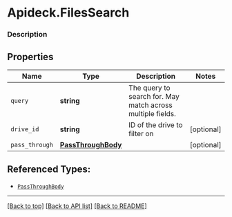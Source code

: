 # Apideck.FilesSearch

### Description

## Properties
Name | Type | Description | Notes
------------ | ------------- | ------------- | -------------
`query` | **string** | The query to search for. May match across multiple fields. | 
`drive_id` | **string** | ID of the drive to filter on | [optional] 
`pass_through` | [**PassThroughBody**](PassThroughBody.md) |  | [optional] 





## Referenced Types:


* [`PassThroughBody`](PassThroughBody.md)

---

[[Back to top]](#) [[Back to API list]](../../../../README.md#documentation-for-api-endpoints) [[Back to README]](../../../../README.md)


